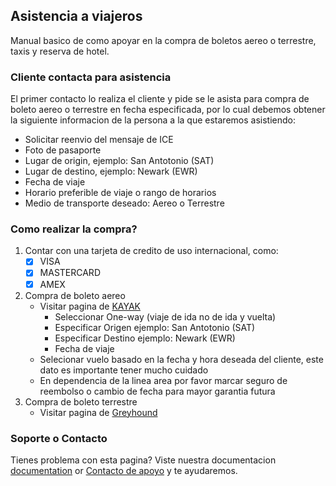 ## Asistencia a viajeros

Manual basico de como apoyar en la compra de boletos aereo o terrestre, taxis y reserva de hotel.

### Cliente contacta para asistencia

El primer contacto lo realiza el cliente y pide se le asista para compra de boleto aereo o terrestre en fecha especificada, por lo cual debemos obtener la siguiente informacion de la persona a la que estaremos asistiendo:
   - Solicitar reenvio del mensaje de ICE
   - Foto de pasaporte
   - Lugar de origin, ejemplo: San Antotonio (SAT)
   - Lugar de destino, ejemplo: Newark (EWR)
   - Fecha de viaje
   - Horario preferible de viaje o rango de horarios
   - Medio de transporte deseado: Aereo o Terrestre

### Como realizar la compra?
1. Contar con una tarjeta de credito de uso internacional, como:
   - [x] VISA
   - [x] MASTERCARD
   - [x] AMEX
2. Compra de boleto aereo
   - Visitar pagina de [KAYAK](https://kayak.com/flights/)
     - Seleccionar One-way (viaje de ida no de ida y vuelta)
     - Especificar Origen ejemplo: San Antotonio (SAT)
     - Especificar Destino ejemplo: Newark (EWR)
     - Fecha de viaje
   - Selecionar vuelo basado en la fecha y hora deseada del cliente, este dato es importante tener mucho cuidado
   - En dependencia de la linea area por favor marcar seguro de reembolso o cambio de fecha para mayor garantia futura
3. Compra de boleto terrestre
   - Visitar pagina de [Greyhound](https://www.greyhound.com/en)


### Soporte o Contacto

Tienes problema con esta pagina? Viste nuestra documentacion [documentation](https://docs.github.com/categories/github-pages-basics/) or [Contacto de apoyo](https://support.github.com/contact) y te ayudaremos.
